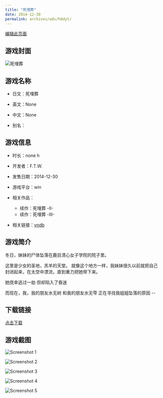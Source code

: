 ```yaml
---
title: "死埋葬"
date: 2014-12-30
permalink: archives/adv/h8dyt/
---
```

[编辑此页面](https://github.com/ACG-3/ADV3-source/blob/main/source/_posts/%E6%AD%BB%E5%9F%8B%E8%91%AC.md)

## 游戏封面

![死埋葬](https://pan.timero.xyz/d/onedrive/img_lib_001/%E6%AD%BB%E5%9F%8B%E8%91%AC_cover.avif)


## 游戏名称

- 日文：死埋葬
- 英文：None
- 中文：None

- 别名：


## 游戏信息

- 时长：none h
- 开发者：F.T.W.
- 发售日期：2014-12-30
- 游戏平台：win
- 相关作品：
   - 续作：死埋葬 -II-
   - 续作：死埋葬 -III-

- 相关链接：[vndb](https://vndb.org/v16958)


## 游戏简介

冬日，妹妹的尸体坠落在鹿目清心女子学院的院子里。

这里是少女的圣地，羔羊的天堂。
就像这个地方一样，我妹妹很久以前就把自己封闭起来，在太空中漂流，直到重力把她带下来。

她侥幸逃过一劫 但却陷入了昏迷

而现在，我，我的朋友水无树
和我的朋友水无雫
正在寻找我姐姐坠落的原因 --




## 下载链接

[点击下载](https://pan.timero.xyz/onedrive/adv_lib_001/%E6%AD%BB%E5%9F%8B%E8%91%AC)


## 游戏截图


![Screenshot 1](https://pan.timero.xyz/d/onedrive/img_lib_001/%E6%AD%BB%E5%9F%8B%E8%91%AC_Screenshot_1.avif)

![Screenshot 2](https://pan.timero.xyz/d/onedrive/img_lib_001/%E6%AD%BB%E5%9F%8B%E8%91%AC_Screenshot_2.avif)

![Screenshot 3](https://pan.timero.xyz/d/onedrive/img_lib_001/%E6%AD%BB%E5%9F%8B%E8%91%AC_Screenshot_3.avif)

![Screenshot 4](https://pan.timero.xyz/d/onedrive/img_lib_001/%E6%AD%BB%E5%9F%8B%E8%91%AC_Screenshot_4.avif)

![Screenshot 5](https://pan.timero.xyz/d/onedrive/img_lib_001/%E6%AD%BB%E5%9F%8B%E8%91%AC_Screenshot_5.avif)

